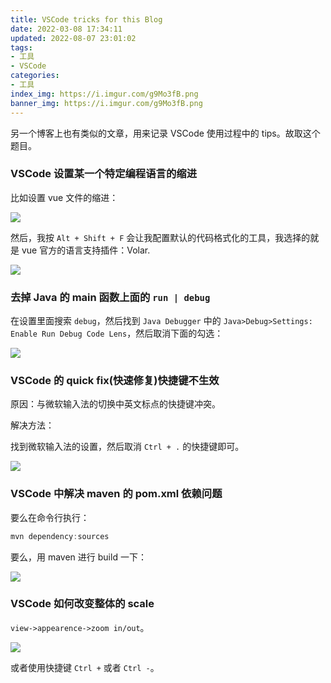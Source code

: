 ```yaml
---
title: VSCode tricks for this Blog
date: 2022-03-08 17:34:11
updated: 2022-08-07 23:01:02
tags:
- 工具
- VSCode
categories:
- 工具
index_img: https://i.imgur.com/g9Mo3fB.png
banner_img: https://i.imgur.com/g9Mo3fB.png
---
```


另一个博客上也有类似的文章，用来记录 VSCode 使用过程中的 tips。故取这个题目。

### VSCode 设置某一个特定编程语言的缩进

比如设置 vue 文件的缩进：

![](https://i.imgur.com/1fxmybl.png)

然后，我按 `Alt + Shift + F` 会让我配置默认的代码格式化的工具，我选择的就是 vue 官方的语言支持插件：Volar.

![](https://i.imgur.com/gLbPa1r.png)

### 去掉 Java 的 main 函数上面的 `run | debug`

在设置里面搜索 `debug`，然后找到 `Java Debugger` 中的 `Java>Debug>Settings: Enable Run Debug Code Lens`，然后取消下面的勾选：

![](https://i.imgur.com/IJyFP8d.png)

### VSCode 的 quick fix(快速修复)快捷键不生效

原因：与微软输入法的切换中英文标点的快捷键冲突。

解决方法：

找到微软输入法的设置，然后取消 `Ctrl + .` 的快捷键即可。

![](https://i.imgur.com/Fw0Kfu8.png)

### VSCode 中解决 maven 的 pom.xml 依赖问题

要么在命令行执行：

```powershell
mvn dependency:sources
```

要么，用 maven 进行 build 一下：

![](https://i.imgur.com/6ClXPDn.png)

### VSCode 如何改变整体的 scale

`view->appearence->zoom in/out`。

![]([Imgur](https://i.imgur.com/6RSZJMq.png))

或者使用快捷键 `Ctrl +` 或者 `Ctrl -`。
